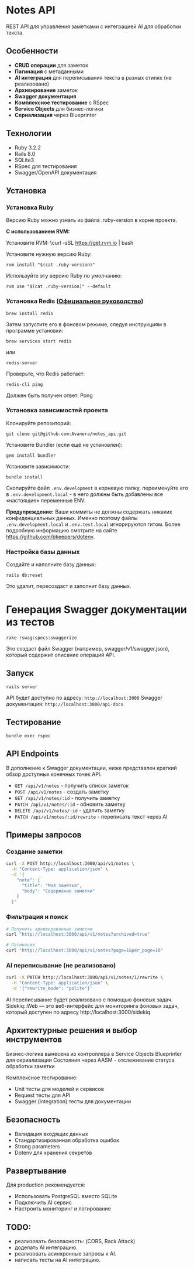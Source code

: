 
# Notes API

REST API для управления заметками с интеграцией AI для обработки текста.

## Особенности

- **CRUD операции** для заметок
- **Пагинация** с метаданными
- **AI интеграция** для переписывания текста в разных стилях (не реализовано)
- **Архивирование** заметок
- **Swagger документация**
- **Комплексное тестирование** с RSpec
- **Service Objects** для бизнес-логики
- **Сериализация** через Blueprinter

## Технологии

- Ruby 3.2.2
- Rails 8.0
- SQLite3
- RSpec для тестирования
- Swagger/OpenAPI документация

## Установка

### Установка Ruby

Версию Ruby можно узнать из файла .ruby-version в корне проекта.

**С использованием RVM:**

Установите RVM:
    \curl -sSL https://get.rvm.io | bash

Установите нужную версию Ruby:

    rvm install "$(cat .ruby-version)"

Используйте эту версию Ruby по умолчанию:

    rvm use "$(cat .ruby-version)" --default

### Установка Redis ([Официальное руководство](http://redis.io/topics/quickstart))

    brew install redis

Затем запустите его в фоновом режиме, следуя инструкциям в программе установки:

    brew services start redis

или 

    redis-server

Проверьте, что Redis работает:

    redis-cli ping

Должен быть получен ответ: Pong


### Установка зависимостей проекта

Клонируйте репозиторий:

    git clone git@github.com:Avanera/notes_api.git

Установите Bundler (если ещё не установлен):

    gem install bundler

Установите зависимости:

    bundle install

Скопируйте файл `.env.development` в корневую папку, переименуйте его в `.env.development.local` - в него должны быть добавлены все «настоящие» переменные ENV.

**Предупреждение:** Ваши коммиты не должны содержать никаких конфиденциальных данных. Именно поэтому файлы `.env.development.local` и `.env.test.local` игнорируются гитом.
Более подробную информацию смотрите на сайте https://github.com/bkeepers/dotenv.


### Настройка базы данных

Создайте и наполните базу данных:

    rails db:reset

Это удалит, пересоздаст и заполнит базу данных.

# Генерация Swagger документации из тестов

    rake rswag:specs:swaggerize

Это создаст файл Swagger (например, swagger/v1/swagger.json), который содержит описание операций API.


## Запуск

    rails server

API будет доступно по адресу: `http://localhost:3000`
Swagger документация: `http://localhost:3000/api-docs`

## Тестирование

    bundle exec rspec

## API Endpoints

В дополнение к Swagger документации, ниже представлен краткий обзор доступных конечных точек API.

- `GET /api/v1/notes` - получить список заметок
- `POST /api/v1/notes` - создать заметку
- `GET /api/v1/notes/:id` - получить заметку
- `PATCH /api/v1/notes/:id` - обновить заметку
- `DELETE /api/v1/notes/:id` - удалить заметку
- `PATCH /api/v1/notes/:id/rewrite` - переписать текст через AI

## Примеры запросов

### Создание заметки
```bash
curl -X POST http://localhost:3000/api/v1/notes \
  -H "Content-Type: application/json" \
  -d '{
    "note": {
      "title": "Моя заметка",
      "body": "Содержание заметки"
    }
  }'
```

### Фильтрация и поиск
```bash
# Получить архивированные заметки
curl "http://localhost:3000/api/v1/notes?archived=true"

# Пагинация
curl "http://localhost:3000/api/v1/notes?page=1&per_page=10"
```

### AI переписывание (не реализовано)
```bash
curl -X PATCH http://localhost:3000/api/v1/notes/1/rewrite \
  -H "Content-Type: application/json" \
  -d '{"rewrite_mode": "polite"}'
```

AI переписывание будет реализовано с помощью фоновых задач.
Sidekiq::Web — это веб-интерфейс для мониторинга фоновых задач, который доступен по адресу http://localhost:3000/sidekiq

## Архитектурные решения и выбор инструментов

Бизнес-логика вынесена из контроллера в Service Objects
Blueprinter для сериализации
Состояния через AASM - отслеживание статуса обработки заметки

Комплексное тестирование:
- Unit тесты для моделей и сервисов
- Request тесты для API
- Swagger (integration) тесты для документации

## Безопасность

- Валидация входящих данных
- Стандартизированная обработка ошибок
- Strong parameters
- Dotenv для хранения секретов

## Развертывание

Для production рекомендуется:
- Использовать PostgreSQL вместо SQLite
- Подключить AI сервис
- Настроить мониторинг и логирование

## TODO:
- реализовать безопасность: (CORS, Rack Attack)
- доделать AI интеграцию.
- реализовать асинхронные запросы к AI.
- написать тесты на AI интеграцию.
